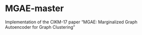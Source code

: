 # MGAE-master
Implementation of the CIKM-17 paper “MGAE: Marginalized Graph Autoencoder for Graph Clustering”

